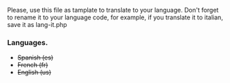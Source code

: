 Please, use this file as tamplate to translate to your language. Don't forget to rename it to your language code, for example, if you translate it to italian, save it as lang-it.php
### Languages.
* ~~Spanish (es)~~
* ~~French (fr)~~
* ~~English (us)~~
